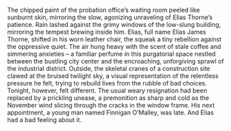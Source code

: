 The chipped paint of the probation office’s waiting room peeled like sunburnt skin, mirroring the slow, agonizing unraveling of Elias Thorne’s patience.  Rain lashed against the grimy windows of the low-slung building, mirroring the tempest brewing inside him.  Elias, full name Elias James Thorne, shifted in his worn leather chair, the squeak a tiny rebellion against the oppressive quiet.  The air hung heavy with the scent of stale coffee and simmering anxieties – a familiar perfume in this purgatorial space nestled between the bustling city center and the encroaching, unforgiving sprawl of the industrial district.  Outside, the skeletal cranes of a construction site clawed at the bruised twilight sky, a visual representation of the relentless pressure he felt, trying to rebuild lives from the rubble of bad choices.  Tonight, however, felt different.  The usual weary resignation had been replaced by a prickling unease, a premonition as sharp and cold as the November wind slicing through the cracks in the window frame.  His next appointment, a young man named Finnigan O’Malley, was late.  And Elias had a bad feeling about it.
